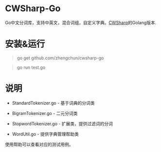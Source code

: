 ﻿CWSharp-Go
====
Go中文分词库，支持中英文，混合词组，自定义字典。[CWSharp](https://github.com/yamool/CWSharp)的Golang版本.

安装&运行
====
> go get github.com/zhengchun/cwsharp-go

> go run test.go

说明
====

- StandardTokenizer.go - 基于词典的分词类

- BigramTokenizer.go - 二元分词类

- StopwordTokenizer.go - 扩展类，提供过滤词的分词

- WordUtil.go - 提供字典管理帮助类

使用帮助可以查看对应的测试用例。